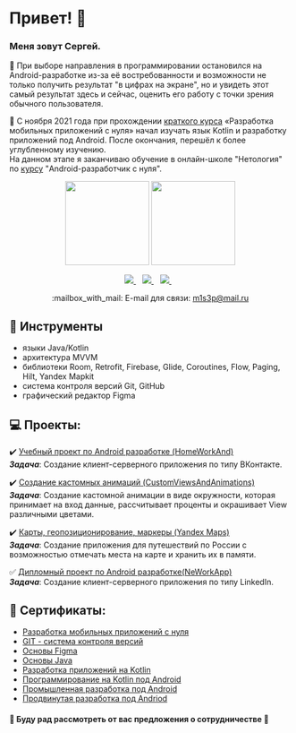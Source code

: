 # Привет! :wave:

### Меня зовут Сергей.

:speech_balloon: При выборе направления в программировании остановился на Android-разработке из-за её востребованности и возможности не только получить результат "в цифрах на экране", но и увидеть этот самый результат здесь и сейчас, оценить его работу с точки зрения обычного пользователя.

:book: С ноября 2021 года при прохождении [краткого курса](https://netology.ru/profile/program/andfree-7/lessons/109294/lesson_items/549653) «Разработка мобильных приложений с нуля» начал изучать язык Kotlin и разработку приложений под Android.
После окончания, перешёл к более углубленному изучению. <br>
На данном этапе я заканчиваю обучение в онлайн-школе "Нетология" по [курсу](https://netology.ru/programs/android-app#/lessons) "Android-разработчик с нуля".

<p align = 'center'>
 <a href="https://github-readme-stats.vercel.app/api?username=mspirat&show_icons=true&count_private=true"><img height=150 src="https://github-readme-stats.vercel.app/api?username=mspirat&show_icons=true&count_private=true" /></a>
<a href="https://github.com/mspirat/github-readme-stats"><img height=150 src="https://github-readme-stats.vercel.app/api/top-langs/?username=mspirat&layout=compact" /></a>
 </p>
 
<p align='center'>
   <a href="https://vk.com/msp13" target="_blank">
    <img src="https://img.shields.io/badge/вконтакте-%232E87FB.svg?&style=for-the-badge&logo=vk&logoColor=white" /> 
  </a>&nbsp;&nbsp;
  <a href="https://t.me/Melnichenko_Sergey" target="_blank">
    <img src="https://img.shields.io/badge/Telegram-2CA5E0?style=for-the-badge&logo=telegram&logoColor=white" />          </a>&nbsp;&nbsp;
  <a href="https://discordapp.com/users/#0223/" target="_blank">
    <img src="https://img.shields.io/badge/Discord-5865F2?style=for-the-badge&logo=discord&logoColor=white" />          </a>&nbsp;&nbsp;
 <p align='center'>
 :mailbox_with_mail: E-mail для связи: <a href='mailto:m1s3p@mail.ru'>m1s3p@mail.ru</a>
</p>

## :wrench: Инструменты
*   языки Java/Kotlin
*   архитектура MVVM
*   библиотеки Room, Retrofit, Firebase, Glide, Coroutines, Flow, Paging, Hilt, Yandex Mapkit
*   система контроля версий Git, GitHub
*   графический редактор Figma

## :computer: Проекты:
:heavy_check_mark: [Учебный проект по Android разработке (HomeWorkAnd)](https://github.com/MSPirat/HomeWorkAnd
)<br>
***Задача***: Создание клиент-серверного приложения по типу ВКонтакте.

:heavy_check_mark: [Создание кастомных анимаций (CustomViewsAndAnimations)](https://github.com/MSPirat/HomeWorkAndAd_CustomViewsAndAnimations)<br>
***Задача***: Создание кастомной анимации в виде окружности, которая принимает на вход данные, рассчитывает проценты и окрашивает View различными цветами.

:heavy_check_mark: [Карты, геопозиционирование, маркеры (Yandex Maps)](https://github.com/MSPirat/YandexMaps)<br>
***Задача***: Создание приложения для путешествий по России с возможностью отмечать места на карте и хранить их в памяти.

:white_check_mark: [Дипломный проект по Android разработке(NeWorkApp)](https://github.com/MSPirat/NeWorkApp)<br>
***Задача***: Создание клиент-серверного приложения по типу LinkedIn.

 ## :page_with_curl: Сертификаты:
 * [Разработка мобильных приложений с нуля](https://drive.google.com/file/d/1gNQdAjGyOKdQ9zGtsYtni1GBET9m_ZJt/view?usp=share_link) <br>
 * [GIT - система контроля версий](https://drive.google.com/file/d/16ZdSt4n65TiX9nxt49iyuLwYLXE6EFXd/view?usp=share_link) <br>
 * [Основы Figma](https://drive.google.com/file/d/1uqRoEsVdKVlKJIir6RO1vaPJFcWENoB5/view?usp=share_link) <br>
 * [Основы Java](https://drive.google.com/file/d/1BPiTYzp9d_FkHJs0tA8CHcWwC0Bpa718/view?usp=share_link) <br>
 * [Разработка приложений на Kotlin](https://drive.google.com/file/d/1756aHXCwYl_HKruk7gqnZg3V2SkY6l9D/view?usp=share_link) <br>
 * [Программирование на Kotlin под Android](https://drive.google.com/file/d/1v-nkEPocVblD4Ju9yky9goA4yiBAQGFk/view?usp=share_link) <br>
 * [Промышленная разработка под Android](https://drive.google.com/file/d/1ih6qLZjEr-L78GpDvPbSHtb-vqmT0d4w/view?usp=share_link) <br>
 * [Продвинутая разработка под Andriod](https://drive.google.com/file/d/13WB1FgYLk32_Vdv1wAo52CYvdifNI1AT/view?usp=share_link)<br>
 
#### :handshake: Буду рад рассмотреть от вас предложения о сотрудничестве :handshake:
